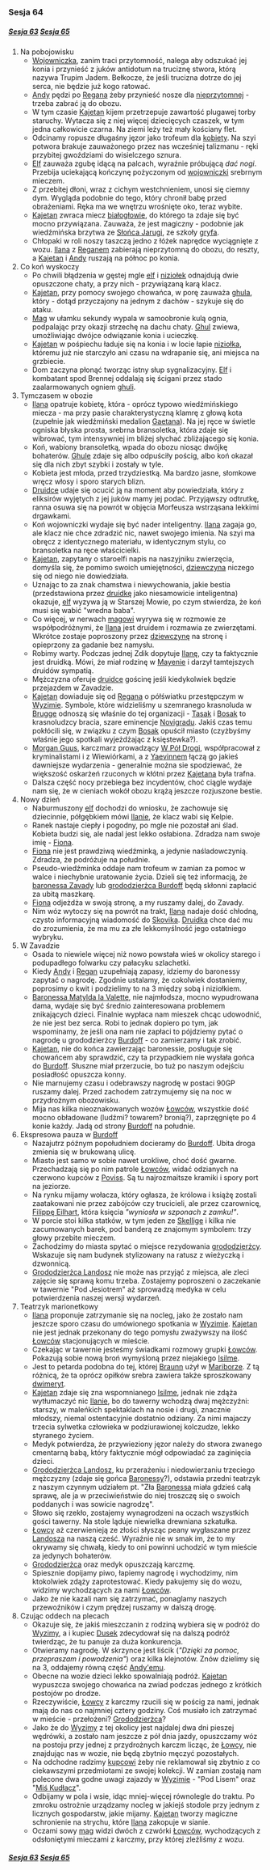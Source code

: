 ### Sesja 64
##### [Sesja 63](#sesja-063) [Sesja 65](#sesja-065)
1. Na pobojowisku
    - [Wojowniczka](#p_fiona), zanim traci przytomność, nalega aby odszukać jej konia i przynieść z juków antidotum na truciznę stwora, którą nazywa Trupim Jadem. Bełkocze, że jeśli trucizna dotrze do jej serca, nie będzie już kogo ratować.
    - [Andy](#p_andy) pędzi po [Regana](#p_regan) żeby przynieść nosze dla [nieprzytomnej](#p_fiona) - trzeba zabrać ją do obozu.
    - W tym czasie [Kajetan](#g_kajetan) kijem przetrzepuje zawartość plugawej torby staruchy. Wytacza się z niej więcej dziecięcych czaszek, w tym jedna całkowicie czarna. Na ziemi leży też mały kościany flet.
    - Odcinamy ropusze długaśny jęzor jako trofeum dla [kobiety](#p_fiona). Na szyi potwora brakuje zauważonego przez nas wcześniej talizmanu - ręki przybitej gwoździami do wisielczego sznura.
    - [Elf](#g_kajetan) zauważa zgubę idącą na palcach, wyraźnie próbującą _dać nogi_. Przebija uciekającą kończynę pożyczonym od [wojowniczki](#p_fiona) srebrnym mieczem.
    - Z przebitej dłoni, wraz z cichym westchnieniem, unosi się ciemny dym. Wygląda podobnie do tego, który chronił babę przed obrażeniami. Ręka ma we wnętrzu wrośnięte oko, teraz wybite.
    - [Kajetan](#g_kajetan) zwraca miecz [białogłowie](#p_fiona), do którego ta zdaje się być mocno przywiązana. Zauważa, że jest magiczny - podobnie jak wiedźmińska brzytwa ze [Słońca Jarugi](#l_slonce_jarugi), ze szkoły [gryfa](#b_gryf).
    - Chłopaki w roli noszy taszczą jedno z łóżek naprędce wyciągnięte z wozu. [Ilana](#g_ilana) z [Reganem](#p_regan) zabierają nieprzytomną do obozu, do reszty, a [Kajetan](#g_kajetan) i [Andy](#p_andy) ruszają na północ po konia.
2. Co koń wyskoczy
    - Po chwili błądzenia w gęstej mgle [elf](#g_kajetan) i [niziołek](#p_andy) odnajdują dwie opuszczone chaty, a przy nich - przywiązaną karą klacz.
    - [Kajetan](#g_kajetan), przy pomocy swojego chowańca, w porę zauważa [ghula](#b_ghul), który - dotąd przyczajony na jednym z dachów - szykuje się do ataku.
    - [Mag](#g_kajetan) w ułamku sekundy wypala w samoobronie kulą ognia, podpalając przy okazji strzechę na dachu chaty. [Ghul](#b_ghul) zwiewa, umożliwiając dwójce odwiązanie konia i ucieczkę.
    - [Kajetan](#g_kajetan) w pośpiechu ładuje się na konia i w locie łapie [niziołka](#p_andy), któremu już nie starczyło ani czasu na wdrapanie się, ani miejsca na grzbiecie.
    - Dom zaczyna płonąć tworząc istny słup sygnalizacyjny. [Elf](#g_kajetan) i kombatant spod Brennej oddalają się ścigani przez stado zaalarmowanych ogniem [ghuli](#b_ghul).
3. Tymczasem w obozie
    - [Ilana](#g_ilana) opatruje kobietę, która - oprócz typowo wiedźmińskiego miecza - ma przy pasie charakterystyczną klamrę z głową kota (zupełnie jak wiedźmiński medalion [Gaetana](#p_gaetan)). Na jej ręce w świetle ogniska błyska prosta, srebrna bransoletka, która zdaje się wibrować, tym intensywniej im bliżej słychać zbliżającego się konia.
    - Koń, wabiony bransoletką, wpada do obozu niosąc dwójkę bohaterów. [Ghule](#b_ghul) zdaje się albo odpuściły pościg, albo koń okazał się dla nich zbyt szybki i zostały w tyle.
    - Kobieta jest młoda, przed trzydziestką. Ma bardzo jasne, słomkowe wręcz włosy i sporo starych blizn.
    - [Druidce](#g_ilana) udaje się ocucić ją na moment aby powiedziała, który z eliksirów wyjętych z jej juków mamy jej podać. Przyjąwszy odtrutkę, ranna osuwa się na powrót w objęcia Morfeusza wstrząsana lekkimi drgawkami.
    - Koń wojowniczki wydaje się być nader inteligentny. [Ilana](#g_ilana) zagaja go, ale klacz nie chce zdradzić nic, nawet swojego imienia. Na szyi ma obręcz z identycznego materiału, w identycznym stylu, co bransoletka na ręce właścicielki.
    - [Kajetan](#g_kajetan), zapytany o staroelfi napis na naszyjniku zwierzęcia, domyśla się, że pomimo swoich umiejętności, [dziewczyna](#g_ilana) niczego się od niego nie dowiedziała. 
    - Uznając to za znak chamstwa i niewychowania, jakie bestia (przedstawiona przez [druidkę](#g_ilana) jako niesamowicie inteligentna) okazuje, [elf](#g_kajetan) wyzywa ją w Starszej Mowie, po czym stwierdza, że koń musi się wabić "wredna baba".
    - Co więcej, w nerwach [magowi](#g_kajetan) wyrywa się w rozmowie ze współpodróżnymi, że [Ilana](#g_ilana) jest druidem i rozmawia ze zwierzętami. Wkrótce zostaje poproszony przez [dziewczynę](#g_ilana) na stronę i opieprzony za gadanie bez namysłu.
    - Robimy warty. Podczas jednej Zdik dopytuje [Ilanę](#g_ilana), czy ta faktycznie jest druidką. Mówi, że miał rodzinę w [Mayenie](#l_mayena) i darzył tamtejszych druidów sympatią.
    - Mężczyzna oferuje [druidce](#g_ilana) gościnę jeśli kiedykolwiek będzie przejazdem w Zavadzie.
    - [Kajetan](#g_kajetan) dowiaduje się od [Regana](#p_regan) o półświatku przestępczym w [Wyzimie](#l_wyzima). Symbole, które widzieliśmy u szemranego krasnoluda w [Brugge](#l_m_brugge) odnoszą się właśnie do tej organizacji - [Tasak](#p_tasak) i [Bosak](#p_bosak) to krasnoludzcy bracia, szare eminencje [Novigradu](#l_novigrad). Jakiś czas temu pokłócili się, w związku z czym [Bosak](#p_bosak) opuścił miasto (czyżbyśmy właśnie jego spotkali wyjeżdżając z księstewka?).
    - [Morgan Guus](#p_morgan), karczmarz prowadzący [W Pół Drogi](#l_pol_drogi), współpracował z kryminalistami i z Wiewiórkami, a z [Yaevinnem](#p_yaevinn) łączą go jakieś dawniejsze wydarzenia - generalnie można sie spodziewać, że większość oskarżeń rzuconych w kłótni przez [Kajetana](#g_kajetan) była trafna.
    - Dalsza część nocy przebiega bez incydentów, choć ciągle wydaje nam się, że w cieniach wokół obozu krążą jeszcze rozjuszone bestie.
4. Nowy dzień
    - Naburmuszony [elf](#g_kajetan) dochodzi do wniosku, że zachowuje się dziecinnie, półgębkiem mówi [Ilanie](#g_ilana), że klacz wabi się Kelpie.
    - Ranek nastaje ciepły i pogodny, po mgle nie pozostał ani ślad. Kobieta budzi się, ale nadal jest lekko osłabiona. Zdradza nam swoje imię - [Fiona](#p_fiona).
    - [Fiona](#p_fiona) nie jest prawdziwą wiedźminką, a jedynie naśladowczynią. Zdradza, że podróżuje na południe.
    - Pseudo-wiedźminka oddaje nam trofeum w zamian za pomoc w walce i niechybnie uratowanie życia. Dzieli się też informacją, że [baronessa Zavady](#p_lavalette) lub [grododzierżca Burdoff](#p_landosz) będą skłonni zapłacić za ubitą maszkarę.
    - [Fiona](#p_fiona) odjeżdża w swoją stronę, a my ruszamy dalej, do Zavady.
    - Nim wóz wytoczy się na powrót na trakt, [Ilana](#g_ilana) nadaje dość chłodną, czysto informacyjną wiadomość do [Skovika](#p_skovik). [Druidka](#g_ilana) chce dać mu do zrozumienia, że ma mu za złe lekkomyślność jego ostatniego wybryku.
5. W Zavadzie
    - Osada to niewiele więcej niż nowo powstała wieś w okolicy starego i podupadłego folwarku czy pałacyku szlachetki.
    - Kiedy [Andy](#p_andy) i [Regan](#p_regan) uzupełniają zapasy, idziemy do baronessy zapytać o nagrodę. Zgodnie ustalamy, że cokolwiek dostaniemy, poprosimy o kwit i podzielimy to na 3 między sobą i niziołkiem.
    - [Baronessa Matylda la Valette](#p_lavalette), nie najmłodsza, mocno wypudrowana dama, wydaje się być średnio zainteresowana problemem znikających dzieci. Finalnie wypłaca nam mieszek chcąc udowodnić, że nie jest bez serca. Robi to jednak dopiero po tym, jak wspominamy, że jeśli ona nam nie zapłaci to pójdziemy pytać o nagrodę u grododzierżcy [Burdoff](#l_burdoff) - co zamierzamy i tak zrobić.
    - [Kajetan](#g_kajetan), nie do końca zawierzając baronessie, posługuje się chowańcem aby sprawdzić, czy ta przypadkiem nie wysłała gońca do [Burdoff](#l_burdoff). Słuszne miał przerzucie, bo tuż po naszym odejściu posiadłość opuszcza konny.
    - Nie marnujemy czasu i odebrawszy nagrodę w postaci 90GP ruszamy dalej. Przed zachodem zatrzymujemy się na noc w przydrożnym obozowisku.
    - Mija nas kilka nieoznakowanych wozów [Łowców](#r_lowca), wszystkie dość mocno obładowane (ludźmi? towarem? bronią?), zaprzęgnięte po 4 konie każdy. Jadą od strony [Burdoff](#l_burdoff) na południe.
6. Ekspresowa pauza w [Burdoff](#l_burdoff)
    - Nazajutrz późnym popołudniem docieramy do [Burdoff](#l_burdoff). Ubita droga zmienia się w brukowaną ulicę.
    - Miasto jest samo w sobie nawet urokliwe, choć dość gwarne. Przechadzają się po nim patrole [Łowców](#r_lowca), widać odzianych na czerwono kupców z [Poviss](#l_poviss). Są tu najrozmaitsze kramiki i spory port na jeziorze.
    - Na rynku mijamy wołacza, który ogłasza, że królowa i książę zostali zaatakowani nie przez zabójców czy trucicieli, ale przez czarownicę, [Filippę Eilhart](#p_filippa_eilhart), która księcia _"wyniosła w szponach z zamku!"_.
    - W porcie stoi kilka statków, w tym jeden ze [Skellige](#l_wyspy_skellige) i kilka nie zacumowanych barek, pod banderą ze znajomym symbolem: trzy głowy przebite mieczem.
    - Zachodzimy do miasta spytać o miejsce rezydowania [grododzierżcy](#p_landosz). Wskazuje się nam budynek stylizowany na ratusz z wieżyczką i dzwonnicą.
    - [Grododzierżca Landosz](#p_landosz) nie może nas przyjąć z miejsca, ale zleci zajęcie się sprawą komu trzeba. Zostajemy poproszeni o zaczekanie w tawernie "Pod Jesiotrem" aż sprowadzą medyka w celu potwierdzenia naszej wersji wydarzeń.
7. Teatrzyk marionetkowy
    - [Ilana](#g_ilana) proponuje zatrzymanie się na nocleg, jako że zostało nam jeszcze sporo czasu do umówionego spotkania w [Wyzimie](#l_wyzima). [Kajetan](#g_kajetan) nie jest jednak przekonany do tego pomysłu zważywszy na ilość [Łowców](#r_lowca) stacjonujących w mieście.
    - Czekając w tawernie jesteśmy świadkami rozmowy grupki [Łowców](#r_lowca). Pokazują sobie nową broń wymyśloną przez niejakiego [Isilme](#p_isilme).
    - Jest to petarda podobna do tej, której [Braunn](#p_braunn) użył w [Mariborze](#l_maribor). Z tą różnicą, że ta oprócz opiłków srebra zawiera także sproszkowany [dwimeryt](#r_dwimeryt).
    - [Kajetan](#g_kajetan) zdaje się zna wspomnianego [Isilme](#p_isilme), jednak nie zdąża wytłumaczyć nic [Ilanie](#g_ilana), bo do tawerny wchodzą dwaj mężczyźni: starszy, w maleńkich spektaklach na nosie i drugi, znacznie młodszy, niemal ostentacyjnie dostatnio odziany. Za nimi majaczy trzecia sylwetka człowieka w podziurawionej kolczudze, lekko styranego życiem.
    - Medyk potwierdza, że przywieziony jęzor należy do stwora zwanego cmentarną babą, który faktycznie mógł odpowiadać za zaginięcia dzieci.
    - [Grododzierżca Landosz](#p_landosz), ku przerażeniu i niedowierzaniu trzeciego mężczyzny (zdaje się gońca [Baronessy](#p_lavalette)?), odstawia przedni teatrzyk z naszym czynnym udziałem pt. "Zła [Baronessa](#p_lavalette) miała gdzieś całą sprawę, ale ja w przeciwieństwie do niej troszczę się o swoich poddanych i was sowicie nagrodzę".
    - Słowo się rzekło, zostajemy wynagrodzeni na oczach wszystkich gości tawerny. Na stole ląduje niewielka drewniana szkatułka.
    - [Łowcy](#r_lowca) aż czerwienieją ze złości słysząc peany wygłaszane przez [Landosza](#p_landosz) na naszą cześć. Wyraźnie nie w smak im, że to my okrywamy się chwałą, kiedy to oni powinni uchodzić w tym mieście za jedynych bohaterów.
    - [Grododzierżca](#p_landosz) oraz medyk opuszczają karczmę.
    - Spiesznie dopijamy piwo, łapiemy nagrodę i wychodzimy, nim ktokolwiek zdąży zaprotestować. Kiedy pakujemy się do wozu, widzimy wychodzących za nami [Łowców](#r_lowca).
    - Jako że nie kazali nam się zatrzymać, ponaglamy naszych przewoźników i czym prędzej ruszamy w dalszą drogę.
8. Czując oddech na plecach
    - Okazuje się, że jakiś mieszczanin z rodziną wybiera się w podróż do [Wyzimy](#l_wyzima), a i kupiec [Dusek](#p_dusek) zdecydował się na dalszą podróż twierdząc, że tu panuje za duża konkurencja.
    - Otwieramy nagrodę. W skrzynce jest liścik (_"Dzięki za pomoc, przepraszam i powodzenia"_) oraz kilka klejnotów. Znów dzielimy się na 3, oddajemy równą część [Andy'emu](#p_andy).
    - Obecne na wozie dzieci lekko spowalniają podróż. [Kajetan](#g_kajetan) wypuszcza swojego chowańca na zwiad podczas jednego z krótkich postojów po drodze.
    - Rzeczywiście, [Łowcy](#r_lowca) z karczmy rzucili się w pościg za nami, jednak mają do nas co najmniej cztery godziny. Coś musiało ich zatrzymać w mieście - przełożeni? [Grododzierżca](#p_landosz)?
    - Jako że do [Wyzimy](#l_wyzima) z tej okolicy jest najdalej dwa dni pieszej wędrówki, a zostało nam jeszcze z pół dnia jazdy, opuszczamy wóz na postoju przy jednej z przydrożnych karczm licząc, że [Łowcy](#r_lowca), nie znajdując nas w wozie, nie będą zbytnio męczyć pozostałych. 
    - Na odchodne radzimy [kupcowi](#p_dusek) żeby nie reklamował się zbytnio z co ciekawszymi przedmiotami ze swojej kolekcji. W zamian zostają nam polecone dwa godne uwagi zajazdy w [Wyzimie](#l_wyzima)  - "Pod Lisem" oraz "[Miś Kudłacz](#l_kudlacz)".
    - Odbijamy w pola i wsie, idąc mniej-więcej równolegle do traktu. Po zmroku ostrożnie urządzamy nocleg w jakiejś stodole przy jednym z licznych gospodarstw, jakie mijamy. [Kajetan](#g_kajetan) tworzy magiczne schronienie na strychu, które [Ilana](#g_ilana) zakopuje w sianie.
    - Oczami sowy [mag](#g_kajetan) widzi dwóch z czwórki [Łowców](#r_lowca), wychodzących z odsłoniętymi mieczami z karczmy, przy której zleźliśmy z wozu.

##### [Sesja 63](#sesja-063) [Sesja 65](#sesja-065)